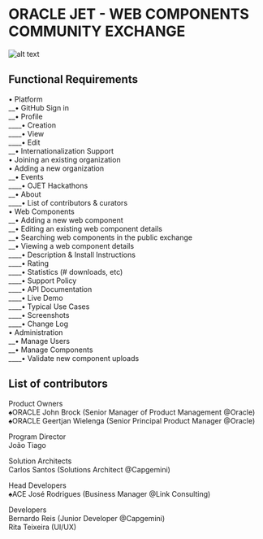 # ORACLE JET - WEB COMPONENTS COMMUNITY EXCHANGE

![alt text](http://i66.tinypic.com/28720y0.png)

## Functional Requirements

•	Platform<br />
__•	GitHub Sign in<br />
__•	Profile <br />
____•	Creation<br />
____•	View<br />
____•	Edit<br />
__•	Internationalization Support<br />
•	Joining an existing organization<br />
•	Adding a new organization<br />
__•	Events<br />
____•	OJET Hackathons<br />
__•	About<br />
____•	List of contributors & curators <br />
•	Web Components<br />
__•	Adding a new web component<br />
__•	Editing an existing web component details<br />
__•	Searching web components in the public exchange<br />
__•	Viewing a web component details<br />
____•	Description & Install Instructions<br />
____•	Rating<br />
____•	Statistics (# downloads, etc)<br />
____•	Support Policy<br />
____•	API Documentation<br />
____•	Live Demo<br />
____•	Typical Use Cases<br />
____•	Screenshots<br />
____•	Change Log<br />
•	Administration<br />
__•	Manage Users<br />
__•	Manage Components<br />
____•	Validate new component uploads<br />

## List of contributors

Product Owners<br />
♠ORACLE John Brock (Senior Manager of Product Management @Oracle)<br />
♠ORACLE Geertjan Wielenga (Senior Principal Product Manager @Oracle)<br />

Program Director<br />
João Tiago<br />

Solution Architects<br />
Carlos Santos (Solutions Architect @Capgemini)<br />

Head Developers<br />
♠ACE José Rodrigues (Business Manager @Link Consulting)<br />

Developers<br />
Bernardo Reis (Junior Developer @Capgemini)<br />
Rita Teixeira (UI/UX)<br />

